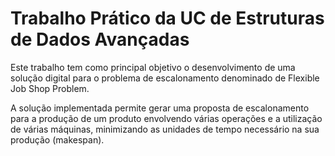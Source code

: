 # Trabalho Prático da UC de Estruturas de Dados Avançadas

Este trabalho tem como principal objetivo o desenvolvimento de uma solução digital para o problema de escalonamento denominado de Flexible Job Shop Problem.

A solução implementada permite gerar uma proposta de escalonamento para a produção de um produto envolvendo várias operações e a utilização de várias máquinas, minimizando as unidades de tempo necessário na sua produção (makespan).
